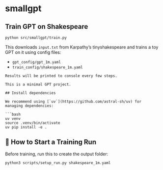# smallgpt

## Train GPT on Shakespeare

```bash
python src/smallgpt/train.py
```

This downloads `input.txt` from Karpathy’s tinyshakespeare and trains a toy GPT on it using config files:
- `gpt_config/gpt_1m.yaml`
- `train_config/shakespeare_1m.yaml`
```
Results will be printed to console every few steps.

This is a minimal GPT project.

## Install dependencies

We recommend using [`uv`](https://github.com/astral-sh/uv) for managing dependencies:

```bash
uv venv
source .venv/bin/activate
uv pip install -e .
```
## 🚀 How to Start a Training Run

Before training, run this to create the output folder:

```bash
python3 scripts/setup_run.py shakespeare_1m.yaml